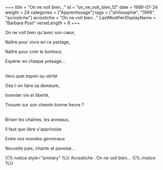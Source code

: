 +++
title = "On ne voit bien..."
id = "on_ne_voit_bien_12"
date = 1999-07-24
weight = 24
categories = ["Apprentissage"]
tags = ["philosophie", "1999", "acrostiche"]
acrostiche = "On ne voit bien..."
LastModifierDisplayName = "Barbara Post"
verseLength = 8
+++

On ne voit bien qu'avec son cœur,

Naître pour vivre en ce partage,

Naître pour crier le bonheur,

Espérer en chaque présage...

 \
Vers quel espoir ou vérité

Ose t-on faire sa demeure,

Inventer vie et liberté,

Trouver sur son chemin bonne heure ?

 \
Briser les chaînes, les anneaux,

Il faut que libre s'apprivoise

Entre nos mondes germinaux

Nouvelle paix, chante et pavoise...

{{% notice style="primary" %}}
Acrostiche : On ne voit bien...
{{% /notice %}}
